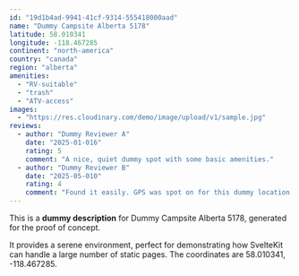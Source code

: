 ```yaml
---
id: "19d1b4ad-9941-41cf-9314-555418000aad"
name: "Dummy Campsite Alberta 5178"
latitude: 58.010341
longitude: -118.467285
continent: "north-america"
country: "canada"
region: "alberta"
amenities:
  - "RV-suitable"
  - "trash"
  - "ATV-access"
images:
  - "https://res.cloudinary.com/demo/image/upload/v1/sample.jpg"
reviews:
  - author: "Dummy Reviewer A"
    date: "2025-01-016"
    rating: 5
    comment: "A nice, quiet dummy spot with some basic amenities."
  - author: "Dummy Reviewer B"
    date: "2025-05-010"
    rating: 4
    comment: "Found it easily. GPS was spot on for this dummy location."
---
```


This is a **dummy description** for Dummy Campsite Alberta 5178, generated for the proof of concept.

It provides a serene environment, perfect for demonstrating how SvelteKit can handle a large number of static pages. The coordinates are 58.010341, -118.467285.
